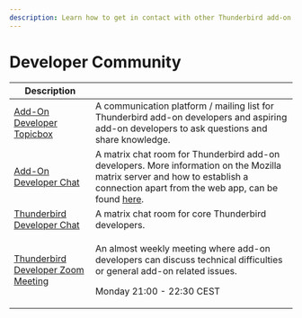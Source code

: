 ```yaml
---
description: Learn how to get in contact with other Thunderbird add-on developers.
---
```


# Developer Community

|                                                  Description                                                     |                                                                                                                                                                                                                     |
| ---------------------------------------------------------------------------------------------------------------- | ------------------------------------------------------------------------------------------------------------------------------------------------------------------------------------------------------------------- |
| [Add-On Developer Topicbox](https://thunderbird.topicbox.com/groups/addons)                                      | A communication platform / mailing list for Thunderbird add-on developers and aspiring add-on developers to ask questions and share knowledge.                                                                      |
| [Add-On Developer Chat](https://chat.mozilla.org/#/room/#tb-addon-developers:mozilla.org)                        | A matrix chat room for Thunderbird add-on developers. More information on the Mozilla matrix server and how to establish a connection apart from the web app, can be found [here](https://wiki.mozilla.org/Matrix). |
| [Thunderbird Developer Chat](https://chat.mozilla.org/#/room/#maildev:mozilla.org)                               | A matrix chat room for core Thunderbird developers.                                                                                                                                                                 |
| [Thunderbird Developer Zoom Meeting](https://us02web.zoom.us/j/84871054746?pwd=bTlvTEdEbG0yV29rTU5xQ1NRdnBlUT09) | <p>An almost weekly meeting where add-on developers can discuss technical difficulties or general add-on related issues.</p><p></p><p>Monday 21:00 - 22:30 CEST</p>                                                 |
